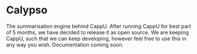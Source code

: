 Calypso
=======

The summarisation engine behind CappU.
After running CappU for best part of 5 months, we have decided to release it as open source. We are keeping CappU, such that we can keep developing, however feel free to use this in any way you wish. Documentation coming soon.
